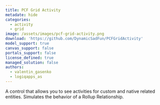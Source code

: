 ```yaml
---
title: PCF Grid Activity
metadate: hide
categories:
  - activity
  - grid
image: /assets/images/pcf-grid-activity.png
download: 'https://github.com/DynamicSadFun/PCFGridActivity'
model_support: true
canvas_support: false
portals_support: false
license_defined: true
managed_solution: false
authors:
  - valentin_gasenko
  - logiqapps_as
---
```

A control that allows you to see activities for custom and native related entities. Simulates the behavior of a Rollup Relationship.
